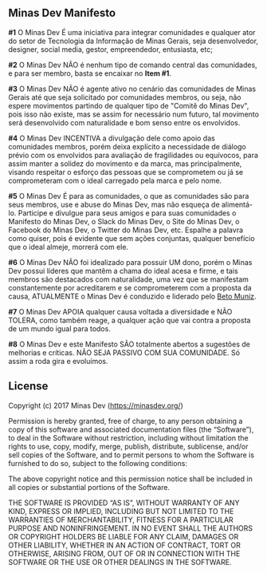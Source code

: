 ## Minas Dev Manifesto

**#1** O Minas Dev É uma iniciativa para integrar comunidades e qualquer ator do setor de Tecnologia da Informação de Minas Gerais, seja desenvolvedor, designer, social media, gestor, empreendedor, entusiasta, etc;

**#2** O Minas Dev NÃO é nenhum tipo de comando central das comunidades, e para ser membro, basta se encaixar no **Item #1**.

**#3** O Minas Dev NÃO é agente ativo no cenário das comunidades de Minas Gerais até que seja solicitado por comunidades membros, ou seja, não espere movimentos partindo de qualquer tipo de "Comitê do Minas Dev", pois isso não existe, mas se assim for necessário num futuro, tal movimento será desenvolvido com naturalidade e bom senso entre os envolvidos.

**#4** O Minas Dev INCENTIVA a divulgação dele como apoio das comunidades membros, porém deixa explícito a necessidade de diálogo prévio com os envolvidos para avaliação de fragilidades ou equívocos, para assim manter a solidez do movimento e da marca, mas principalmente, visando respeitar o esforço das pessoas que se comprometem ou já se comprometeram com o ideal carregado pela marca e pelo nome.

**#5** O Minas Dev É para as comunidades, o que as comunidades são para seus membros, use e abuse do Minas Dev, mas não esqueça de alimentá-lo. Participe e divulgue para seus amigos e para suas comunidades o Manifesto do Minas Dev, o Slack do Minas Dev, o Site do Minas Dev, o Facebook do Minas Dev, o Twitter do Minas Dev, etc. Espalhe a palavra como quiser, pois é evidente que sem ações conjuntas, qualquer benefício que o ideal almeje, morrerá com ele.

**#6** O Minas Dev NÃO foi idealizado para possuir UM dono, porém o Minas Dev possui líderes que mantêm a chama do ideal acesa e firme, e tais membros são destacados com naturalidade, uma vez que se manifestam constantemente por acreditarem e se comprometerem com a proposta da causa, ATUALMENTE o Minas Dev é conduzido e liderado pelo [Beto Muniz](github.com/obetomuniz).

**#7** O Minas Dev APOIA qualquer causa voltada a diversidade e NÃO TOLERA, como também reage, a qualquer ação que vai contra a proposta de um mundo igual para todos.

**#8** O Minas Dev e este Manifesto SÃO totalmente abertos a sugestões de melhorias e críticas. NÃO SEJA PASSIVO COM SUA COMUNIDADE. Só assim a roda gira e evoluímos.

## License

Copyright (c) 2017 Minas Dev (https://minasdev.org/)

Permission is hereby granted, free of charge, to any person obtaining a copy of this software and associated documentation files (the “Software”), to deal in the Software without restriction, including without limitation the rights to use, copy, modify, merge, publish, distribute, sublicense, and/or sell copies of the Software, and to permit persons to whom the Software is furnished to do so, subject to the following conditions:

The above copyright notice and this permission notice shall be included in all copies or substantial portions of the Software.

THE SOFTWARE IS PROVIDED “AS IS”, WITHOUT WARRANTY OF ANY KIND, EXPRESS OR IMPLIED, INCLUDING BUT NOT LIMITED TO THE WARRANTIES OF MERCHANTABILITY, FITNESS FOR A PARTICULAR PURPOSE AND NONINFRINGEMENT. IN NO EVENT SHALL THE AUTHORS OR COPYRIGHT HOLDERS BE LIABLE FOR ANY CLAIM, DAMAGES OR OTHER LIABILITY, WHETHER IN AN ACTION OF CONTRACT, TORT OR OTHERWISE, ARISING FROM, OUT OF OR IN CONNECTION WITH THE SOFTWARE OR THE USE OR OTHER DEALINGS IN THE SOFTWARE.
